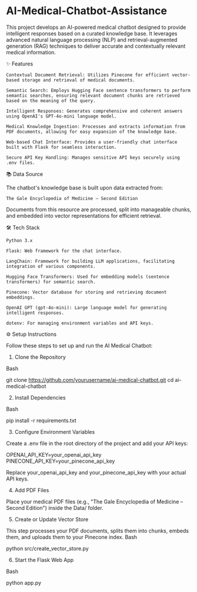 # AI-Medical-Chatbot-Assistance

This project develops an AI-powered medical chatbot designed to provide intelligent responses based on a curated knowledge base. It leverages advanced natural language processing (NLP) and retrieval-augmented generation (RAG) techniques to deliver accurate and contextually relevant medical information.

✨ Features

    Contextual Document Retrieval: Utilizes Pinecone for efficient vector-based storage and retrieval of medical documents.

    Semantic Search: Employs Hugging Face sentence transformers to perform semantic searches, ensuring relevant document chunks are retrieved based on the meaning of the query.

    Intelligent Responses: Generates comprehensive and coherent answers using OpenAI's GPT-4o-mini language model.

    Medical Knowledge Ingestion: Processes and extracts information from PDF documents, allowing for easy expansion of the knowledge base.

    Web-based Chat Interface: Provides a user-friendly chat interface built with Flask for seamless interaction.

    Secure API Key Handling: Manages sensitive API keys securely using .env files.

📚 Data Source

The chatbot's knowledge base is built upon data extracted from:

    The Gale Encyclopedia of Medicine – Second Edition

Documents from this resource are processed, split into manageable chunks, and embedded into vector representations for efficient retrieval.

🛠️ Tech Stack

    Python 3.x

    Flask: Web framework for the chat interface.

    LangChain: Framework for building LLM applications, facilitating integration of various components.

    Hugging Face Transformers: Used for embedding models (sentence transformers) for semantic search.

    Pinecone: Vector database for storing and retrieving document embeddings.

    OpenAI GPT (gpt-4o-mini): Large language model for generating intelligent responses.

    dotenv: For managing environment variables and API keys.

⚙️ Setup Instructions

Follow these steps to set up and run the AI Medical Chatbot:

1. Clone the Repository

Bash

git clone https://github.com/yourusername/ai-medical-chatbot.git
cd ai-medical-chatbot

2. Install Dependencies

Bash

pip install -r requirements.txt

3. Configure Environment Variables

Create a .env file in the root directory of the project and add your API keys:

OPENAI_API_KEY=your_openai_api_key
PINECONE_API_KEY=your_pinecone_api_key

Replace your_openai_api_key and your_pinecone_api_key with your actual API keys.

4. Add PDF Files

Place your medical PDF files (e.g., "The Gale Encyclopedia of Medicine – Second Edition") inside the Data/ folder.

5. Create or Update Vector Store

This step processes your PDF documents, splits them into chunks, embeds them, and uploads them to your Pinecone index.
Bash

python src/create_vector_store.py

6. Start the Flask Web App

Bash

python app.py
